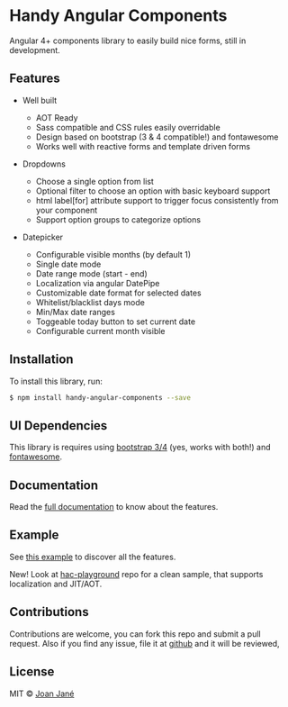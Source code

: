 # Handy Angular Components

Angular 4+ components library to easily build nice forms, still in development.

## Features

* Well built
  - AOT Ready
  - Sass compatible and CSS rules easily overridable
  - Design based on bootstrap (3 & 4 compatible!) and fontawesome
  - Works well with reactive forms and template driven forms

* Dropdowns
  - Choose a single option from list
  - Optional filter to choose an option with basic keyboard support
  - html label[for] attribute support to trigger focus consistently from your component
  - Support option groups to categorize options

* Datepicker
  - Configurable visible months (by default 1)
  - Single date mode
  - Date range mode (start - end)
  - Localization via angular DatePipe
  - Customizable date format for selected dates
  - Whitelist/blacklist days mode
  - Min/Max date ranges
  - Toggeable today button to set current date
  - Configurable current month visible

## Installation

To install this library, run:

```bash
$ npm install handy-angular-components --save
```

## UI Dependencies

This library is requires using [bootstrap 3/4](http://getbootstrap.com) (yes, works with both!) and [fontawesome](http://fontawesome.io).

## Documentation

Read the [full documentation](https://github.com/joanjane/handy-angular-components/tree/master/docs) to know about the features.

## Example

See [this example](https://github.com/joanjane/handy-angular-components/tree/master/example) to discover all the features.

New! Look at [hac-playground](https://github.com/joanjane/hac-playground) repo for a clean sample, that supports localization and JIT/AOT.

## Contributions
Contributions are welcome, you can fork this repo and submit a pull request. Also if you find any issue, file it at [github](https://github.com/joanjane/handy-angular-components/issues) and it will be reviewed,

## License

MIT © [Joan Jané](mailto:jjaneballester@gmail.com)
